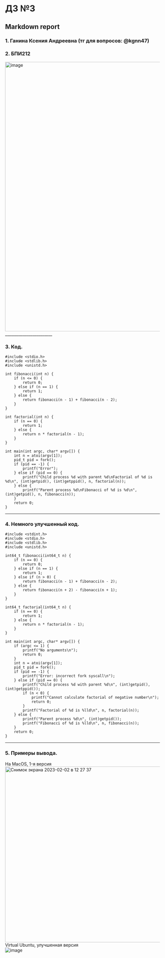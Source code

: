 #  ДЗ №3 #
## Markdown report <br> ##

### 1. Ганина Ксения Андреевна (тг для вопросов: @kgnn47) <br> ###
### 2. БПИ212 <br> ###

<img width="878" alt="image" src="https://user-images.githubusercontent.com/114473740/216283903-3707388c-5ff2-4a46-8011-39a500330864.png">
________________________

### 3. Код. <br> ###

```с
#include <stdio.h>
#include <stdlib.h>
#include <unistd.h>

int fibonacci(int n) {
    if (n <= 0) {
        return 0;
    } else if (n == 1) {
        return 1;
    } else {
        return fibonacci(n - 1) + fibonacci(n - 2);
    }
}

int factorial(int n) {
    if (n == 0) {
        return 1;
    } else {
        return n * factorial(n - 1);
    }
}

int main(int argc, char* argv[]) {
    int n = atoi(argv[1]);
    pid_t pid = fork();
    if (pid == -1) {
        printf("Error");
    } else if (pid == 0) {
        printf("Child process %d with parent %d\nFactorial of %d is %d\n", (int)getpid(), (int)getppid(), n, factorial(n));
    } else {
        printf("Parent process %d\nFibonacci of %d is %d\n", (int)getpid(), n, fibonacci(n));
    }
    return 0;
}

```
________________________

### 4. Немного улучшенный код. <br> ###

```с
#include <stdint.h>
#include <stdio.h>
#include <stdlib.h>
#include <unistd.h>

int64_t fibonacci(int64_t n) {
    if (n == 0) {
        return 0;
    } else if (n == 1) {
        return 1;
    } else if (n > 0) {
        return fibonacci(n - 1) + fibonacci(n - 2);
    } else {
        return fibonacci(n + 2) - fibonacci(n + 1);
    }
}

int64_t factorial(int64_t n) {
    if (n == 0) {
        return 1;
    } else {
        return n * factorial(n - 1);
    }
}

int main(int argc, char* argv[]) {
    if (argc <= 1) {
        printf("No arguments\n");
        return 0;
    }
    int n = atoi(argv[1]);
    pid_t pid = fork();
    if (pid == -1) {
        printf("Error: incorrect fork syscall\n");
    } else if (pid == 0) {
        printf("Child process %d with parent %d\n", (int)getpid(), (int)getppid());
        if (n < 0) {
            printf("Cannot calculate factorial of negative number\n");
            return 0;
        }
        printf("Factorial of %d is %lld\n", n, factorial(n));
    } else {
        printf("Parent process %d\n", (int)getpid());
        printf("Fibonacci of %d is %lld\n", n, fibonacci(n));
    }
    return 0;
}

```
________________________

### 5. Примеры вывода. <br> ###

На MacOS, 1-я версия <br>
<img width="573" alt="Снимок экрана 2023-02-02 в 12 27 37" src="https://user-images.githubusercontent.com/114473740/216285314-efc03bd7-a3d9-49c0-9798-f5b3b9a4f6fa.png"> <br>
Virtual Ubuntu, улучшенная версия <br>
![image](https://user-images.githubusercontent.com/114473740/216815792-0833ba99-ddf1-4b17-a9e3-f6a3c3bc01fc.png)


